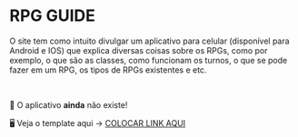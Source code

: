 # RPG GUIDE

<p>O site tem como intuito divulgar um aplicativo para celular (disponível para Android e IOS) que explica diversas coisas sobre os RPGs, como por exemplo, o que são as classes, como funcionam os turnos, o que se pode fazer em um RPG, os tipos de RPGs existentes e etc.</p>

<br>

🚨 O aplicativo <b>ainda</b> não existe! 

🖥 Veja o template aqui -> <a href="">COLOCAR LINK AQUI</a>
